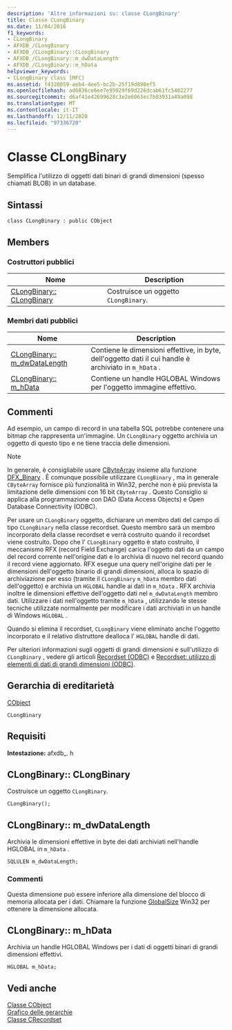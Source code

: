 ```yaml
---
description: 'Altre informazioni su: classe CLongBinary'
title: Classe CLongBinary
ms.date: 11/04/2016
f1_keywords:
- CLongBinary
- AFXDB_/CLongBinary
- AFXDB_/CLongBinary::CLongBinary
- AFXDB_/CLongBinary::m_dwDataLength
- AFXDB_/CLongBinary::m_hData
helpviewer_keywords:
- CLongBinary class [MFC]
ms.assetid: f4320059-aeb4-4ee5-bc2b-25f19d898ef5
ms.openlocfilehash: ad6836ce6ee7e95929f69d226dcab61fc5482277
ms.sourcegitcommit: d6af41e42699628c3e2e6063ec7b03931a49a098
ms.translationtype: MT
ms.contentlocale: it-IT
ms.lasthandoff: 12/11/2020
ms.locfileid: "97336720"
---
```

# <a name="clongbinary-class"></a>Classe CLongBinary

Semplifica l'utilizzo di oggetti dati binari di grandi dimensioni (spesso chiamati BLOB) in un database.

## <a name="syntax"></a>Sintassi

```
class CLongBinary : public CObject
```

## <a name="members"></a>Members

### <a name="public-constructors"></a>Costruttori pubblici

|Nome|Description|
|----------|-----------------|
|[CLongBinary:: CLongBinary](#clongbinary)|Costruisce un oggetto `CLongBinary`.|

### <a name="public-data-members"></a>Membri dati pubblici

|Nome|Description|
|----------|-----------------|
|[CLongBinary:: m_dwDataLength](#m_dwdatalength)|Contiene le dimensioni effettive, in byte, dell'oggetto dati il cui handle è archiviato in `m_hData` .|
|[CLongBinary:: m_hData](#m_hdata)|Contiene un handle HGLOBAL Windows per l'oggetto immagine effettivo.|

## <a name="remarks"></a>Commenti

Ad esempio, un campo di record in una tabella SQL potrebbe contenere una bitmap che rappresenta un'immagine. Un `CLongBinary` oggetto archivia un oggetto di questo tipo e ne tiene traccia delle dimensioni.

> [!NOTE]
> In generale, è consigliabile usare [CByteArray](../../mfc/reference/cbytearray-class.md) insieme alla funzione [DFX_Binary](record-field-exchange-functions.md#dfx_binary) . È comunque possibile utilizzare `CLongBinary` , ma in generale `CByteArray` fornisce più funzionalità in Win32, perché non è più prevista la limitazione delle dimensioni con 16 bit `CByteArray` . Questo Consiglio si applica alla programmazione con DAO (Data Access Objects) e Open Database Connectivity (ODBC).

Per usare un `CLongBinary` oggetto, dichiarare un membro dati del campo di tipo `CLongBinary` nella classe recordset. Questo membro sarà un membro incorporato della classe recordset e verrà costruito quando il recordset viene costruito. Dopo che l' `CLongBinary` oggetto è stato costruito, il meccanismo RFX (record Field Exchange) carica l'oggetto dati da un campo del record corrente nell'origine dati e lo archivia di nuovo nel record quando il record viene aggiornato. RFX esegue una query nell'origine dati per le dimensioni dell'oggetto binario di grandi dimensioni, alloca lo spazio di archiviazione per esso (tramite il `CLongBinary` `m_hData` membro dati dell'oggetto) e archivia un `HGLOBAL` handle ai dati in `m_hData` . RFX archivia inoltre le dimensioni effettive dell'oggetto dati nel `m_dwDataLength` membro dati. Utilizzare i dati nell'oggetto tramite `m_hData` , utilizzando le stesse tecniche utilizzate normalmente per modificare i dati archiviati in un handle di Windows `HGLOBAL` .

Quando si elimina il recordset, `CLongBinary` viene eliminato anche l'oggetto incorporato e il relativo distruttore dealloca l' `HGLOBAL` handle di dati.

Per ulteriori informazioni sugli oggetti di grandi dimensioni e sull'utilizzo di `CLongBinary` , vedere gli articoli [Recordset (ODBC)](../../data/odbc/recordset-odbc.md) e [Recordset: utilizzo di elementi di dati di grandi dimensioni (ODBC)](../../data/odbc/recordset-working-with-large-data-items-odbc.md).

## <a name="inheritance-hierarchy"></a>Gerarchia di ereditarietà

[CObject](../../mfc/reference/cobject-class.md)

`CLongBinary`

## <a name="requirements"></a>Requisiti

**Intestazione:** afxdb_. h

## <a name="clongbinaryclongbinary"></a><a name="clongbinary"></a> CLongBinary:: CLongBinary

Costruisce un oggetto `CLongBinary`.

```
CLongBinary();
```

## <a name="clongbinarym_dwdatalength"></a><a name="m_dwdatalength"></a> CLongBinary:: m_dwDataLength

Archivia le dimensioni effettive in byte dei dati archiviati nell'handle HGLOBAL in `m_hData` .

```
SQLULEN m_dwDataLength;
```

### <a name="remarks"></a>Commenti

Questa dimensione può essere inferiore alla dimensione del blocco di memoria allocata per i dati. Chiamare la funzione [GlobalSize](/windows/win32/api/winbase/nf-winbase-globalsize) Win32 per ottenere la dimensione allocata.

## <a name="clongbinarym_hdata"></a><a name="m_hdata"></a> CLongBinary:: m_hData

Archivia un handle HGLOBAL Windows per i dati di oggetti binari di grandi dimensioni effettivi.

```
HGLOBAL m_hData;
```

## <a name="see-also"></a>Vedi anche

[Classe CObject](../../mfc/reference/cobject-class.md)<br/>
[Grafico delle gerarchie](../../mfc/hierarchy-chart.md)<br/>
[Classe CRecordset](../../mfc/reference/crecordset-class.md)
